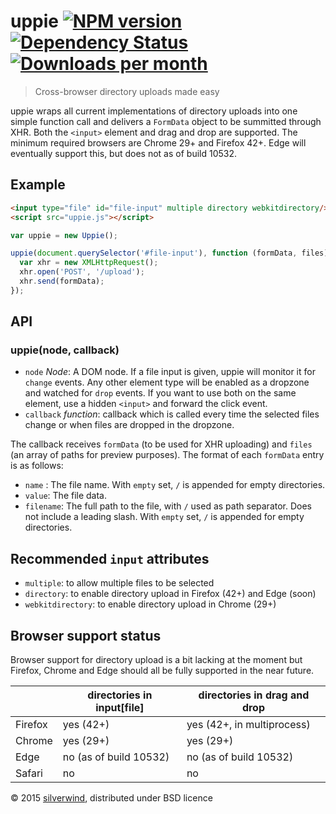 # uppie [![NPM version](https://img.shields.io/npm/v/uppie.svg?style=flat)](https://www.npmjs.org/package/uppie) [![Dependency Status](http://img.shields.io/david/silverwind/uppie.svg?style=flat)](https://david-dm.org/silverwind/uppie) [![Downloads per month](http://img.shields.io/npm/dm/uppie.svg?style=flat)](https://www.npmjs.org/package/uppie)
> Cross-browser directory uploads made easy

uppie wraps all current implementations of directory uploads into one simple function call and delivers a `FormData` object to be summitted through XHR. Both the `<input>` element and drag and drop are supported. The minimum required browsers are Chrome 29+ and Firefox 42+. Edge will eventually support this, but does not as of build 10532.

## Example
```html
<input type="file" id="file-input" multiple directory webkitdirectory/>
<script src="uppie.js"></script>
```
```js
var uppie = new Uppie();

uppie(document.querySelector('#file-input'), function (formData, files) {
  var xhr = new XMLHttpRequest();
  xhr.open('POST', '/upload');
  xhr.send(formData);
});
```

## API
### uppie(node, callback)
- `node` *Node*: A DOM node. If a file input is given, uppie will monitor it for `change` events. Any other element type will be enabled as a dropzone and watched for `drop` events. If you want to use both on the same element, use a hidden `<input>` and forward the click event.
- `callback` *function*: callback which is called every time the selected files change or when files are dropped in the dropzone.

The callback receives `formData` (to be used for XHR uploading) and `files` (an array of paths for preview purposes). The format of each `formData` entry is as follows:

- `name` : The file name. With `empty` set, `/` is appended for empty directories.
- `value`: The file data.
- `filename`: The full path to the file, with `/` used as path separator. Does not include a leading slash. With `empty` set, `/` is appended for empty directories.

## Recommended `input` attributes

- `multiple`: to allow multiple files to be selected
- `directory`: to enable directory upload in Firefox (42+) and Edge (soon)
- `webkitdirectory`: to enable directory upload in Chrome (29+)

## Browser support status

Browser support for directory upload is a bit lacking at the moment but Firefox, Chrome and Edge should all be fully supported in the near future.

|         | directories in input[file] | directories in drag and drop |
|---------|----------------------------|------------------------------|
| Firefox | yes (42+)                  | yes (42+, in multiprocess)   |
| Chrome  | yes (29+)                  | yes (29+)                    |
| Edge    | no (as of build 10532)     | no (as of build 10532)       |
| Safari  | no                         | no                           |

© 2015 [silverwind](https://github.com/silverwind), distributed under BSD licence
